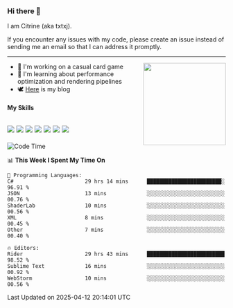 ### Hi there 👋

I am Citrine (aka txtxj).

If you encounter any issues with my code, please create an issue instead of sending me an email so that I can address it promptly.

---

<img align="right" height="190" src="http://github-profile-summary-cards.vercel.app/api/cards/stats?username=txtxj&theme=vue">

- 🌱 I'm working on a casual card game
- 📖 I'm learning about performance optimization and rendering pipelines
- 🕊️ [Here](https://txtxj.top) is my blog

#### My Skills

![](https://img.shields.io/badge/Unity-000000?logo=unity&logoColor=fff)
![](https://img.shields.io/badge/C%23-239120?logo=csharp&logoColor=fff)
![](https://img.shields.io/badge/Python-3e74a2?logo=python&logoColor=fff)
![](https://img.shields.io/badge/C++-65318e?logo=cplusplus&logoColor=fff)
![](https://img.shields.io/badge/Vue-4FC08D?logo=vuedotjs&logoColor=fff)
![](https://img.shields.io/badge/Blender-f5792a?logo=blender&logoColor=fff)
![](https://img.shields.io/badge/MS%20SQL-cc2927?logo=microsoftsqlserver&logoColor=fff)
---

<!--START_SECTION:waka-->
![Code Time](http://img.shields.io/badge/Code%20Time-2%2C712%20hrs%206%20mins-blue)

📊 **This Week I Spent My Time On** 

```text
💬 Programming Languages: 
C#                       29 hrs 14 mins      ████████████████████████░   96.91 % 
JSON                     13 mins             ░░░░░░░░░░░░░░░░░░░░░░░░░   00.76 % 
ShaderLab                10 mins             ░░░░░░░░░░░░░░░░░░░░░░░░░   00.56 % 
XML                      8 mins              ░░░░░░░░░░░░░░░░░░░░░░░░░   00.45 % 
Other                    7 mins              ░░░░░░░░░░░░░░░░░░░░░░░░░   00.40 % 

🔥 Editors: 
Rider                    29 hrs 43 mins      █████████████████████████   98.52 % 
Sublime Text             16 mins             ░░░░░░░░░░░░░░░░░░░░░░░░░   00.92 % 
WebStorm                 10 mins             ░░░░░░░░░░░░░░░░░░░░░░░░░   00.56 % 
```


 Last Updated on 2025-04-12 20:14:01 UTC
<!--END_SECTION:waka-->
